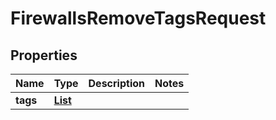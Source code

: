 

# FirewallsRemoveTagsRequest


## Properties

| Name | Type | Description | Notes |
|------------ | ------------- | ------------- | -------------|
|**tags** | [**List**](List.md) |  |  |



